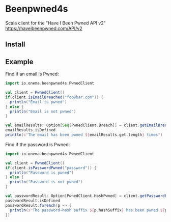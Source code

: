 # Beenpwned4s
Scala client for the "Have I Been Pwned API v2" https://haveibeenpwned.com/API/v2

## Install

## Example

Find if an email is Pwned:
```scala
import io.onema.beenpwned4s.PwnedClient

val client = PwnedClient()
if(client.isEmailBreached("foo@bar.com")) {
  println("Email is pwned")
} else {
  println("Email is not pwned")
}

val emailResults: Option[Seq[PwnedClient.Breach]] = client.getEmailBreached("foo@bar.com")
emailResults.isDefined
println(s"The email has been pwned ${emailResults.get.length} times")

```

Find if the password is Pwned:

```scala
import io.onema.beenpwned4s.PwnedClient

val client = PwnedClient()
if(client.isPasswordPwned("password")) {
  println("Password is pwned")
} else {
  println("Password is not pwned")
}

val passwordResult: Option[PwnedClient.HashPwned] = client.getPasswordPwned("password")
passwordResult.isDefined
passwordResult.foreach(p => {
  println(s"The password-hash suffix ${p.hashSuffix} has been pwned ${p.count} times")
})

```